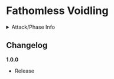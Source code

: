 # Fathomless Voidling

<details>
  <summary>Attack/Phase Info</summary>

### Phase 1

- Primary: Void Missiles - Increased size, now have an explosive radius, less tracking, oscillating
- Secondary: Portal Beams - Summons portals that fire predictive lasers at the closest enemy to the portal
- Utility: Void Laser - Fires a large laser and spins around the arena
- Special: Singularity - Creates a black hole under itself, instantly killing anything that enters

### Phase 2

- Primary: Void Missiles - Same
- Secondary: Portal Beams - More lasers
- Utility:
- Special: Wandering Singularity - Creates a small black hole that slowly follows enemies until it collapses, killing anything it touches

### Phase 3

- Primary: Void Missiles - Same
- Secondary: Portal Beams - More lasers
- Utility: Portal Blast - Creates a portal near a random enemy, firing a large laser through the portal
- Special:

### In-Between Phases

- Ward Wipe: Charges up to kill everything in the vicinity, take cover in a safe ward.

### Phase 4

- Certain Death: Charges up to kill everything in the vicinity, kill it first.

</details>

## Changelog

**1.0.0**

- Release
